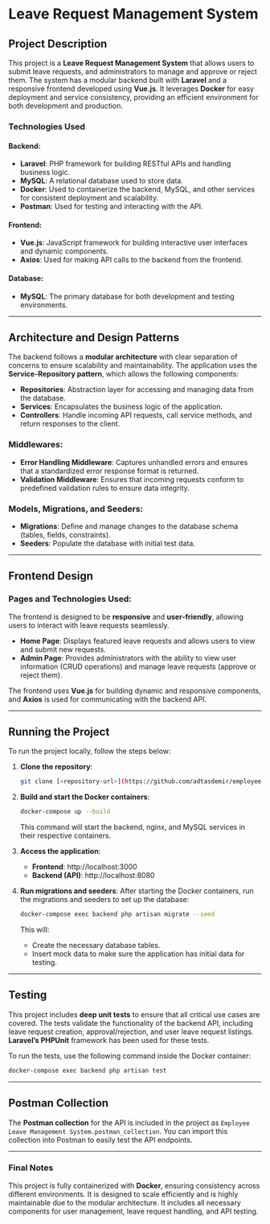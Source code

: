 
# Leave Request Management System

## Project Description

This project is a **Leave Request Management System** that allows users to submit leave requests, and administrators to manage and approve or reject them. The system has a modular backend built with **Laravel** and a responsive frontend developed using **Vue.js**. It leverages **Docker** for easy deployment and service consistency, providing an efficient environment for both development and production.

### **Technologies Used**

#### Backend:
- **Laravel**: PHP framework for building RESTful APIs and handling business logic.
- **MySQL**: A relational database used to store data.
- **Docker**: Used to containerize the backend, MySQL, and other services for consistent deployment and scalability.
- **Postman**: Used for testing and interacting with the API.

#### Frontend:
- **Vue.js**: JavaScript framework for building interactive user interfaces and dynamic components.
- **Axios**: Used for making API calls to the backend from the frontend.

#### Database:
- **MySQL**: The primary database for both development and testing environments.

---

## Architecture and Design Patterns

The backend follows a **modular architecture** with clear separation of concerns to ensure scalability and maintainability. The application uses the **Service-Repository pattern**, which allows the following components:

- **Repositories**: Abstraction layer for accessing and managing data from the database.
- **Services**: Encapsulates the business logic of the application.
- **Controllers**: Handle incoming API requests, call service methods, and return responses to the client.

### Middlewares:
- **Error Handling Middleware**: Captures unhandled errors and ensures that a standardized error response format is returned.
- **Validation Middleware**: Ensures that incoming requests conform to predefined validation rules to ensure data integrity.

### Models, Migrations, and Seeders:
- **Migrations**: Define and manage changes to the database schema (tables, fields, constraints).
- **Seeders**: Populate the database with initial test data.

---

## Frontend Design

### Pages and Technologies Used:
The frontend is designed to be **responsive** and **user-friendly**, allowing users to interact with leave requests seamlessly.

- **Home Page**: Displays featured leave requests and allows users to view and submit new requests.
- **Admin Page**: Provides administrators with the ability to view user information (CRUD operations) and manage leave requests (approve or reject them).

The frontend uses **Vue.js** for building dynamic and responsive components, and **Axios** is used for communicating with the backend API.

---

## Running the Project

To run the project locally, follow the steps below:

1. **Clone the repository**:
   ```bash
   git clone [<repository-url>](https://github.com/adtasdemir/employee-leave-management-system.git)
   ```

2. **Build and start the Docker containers**:
   ```bash
   docker-compose up --build
   ```
   This command will start the backend, nginx, and MySQL services in their respective containers.

3. **Access the application**:
   - **Frontend**: http://localhost:3000
   - **Backend (API)**: http://localhost:8080

4. **Run migrations and seeders**:
   After starting the Docker containers, run the migrations and seeders to set up the database:

   ```bash
   docker-compose exec backend php artisan migrate --seed
   ```

   This will:
   - Create the necessary database tables.
   - Insert mock data to make sure the application has initial data for testing.

---

## Testing

This project includes **deep unit tests** to ensure that all critical use cases are covered. The tests validate the functionality of the backend API, including leave request creation, approval/rejection, and user leave request listings. **Laravel’s PHPUnit** framework has been used for these tests.

To run the tests, use the following command inside the Docker container:

```bash
docker-compose exec backend php artisan test
```

---

## Postman Collection

The **Postman collection** for the API is included in the project as `Employee Leave Management System.postman_collection`. You can import this collection into Postman to easily test the API endpoints.

---


### Final Notes

This project is fully containerized with **Docker**, ensuring consistency across different environments. It is designed to scale efficiently and is highly maintainable due to the modular architecture. It includes all necessary components for user management, leave request handling, and API testing.


